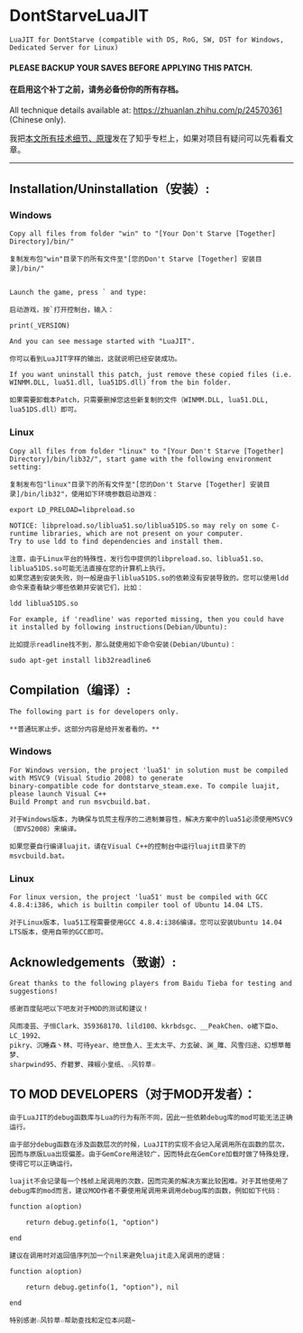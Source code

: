 # DontStarveLuaJIT
	LuaJIT for DontStarve (compatible with DS, RoG, SW, DST for Windows, Dedicated Server for Linux)

####  PLEASE BACKUP YOUR SAVES BEFORE APPLYING THIS PATCH. 

####  在启用这个补丁之前，请务必备份你的所有存档。

All technique details available at: https://zhuanlan.zhihu.com/p/24570361 (Chinese only).

我把[本文所有技术细节、原理](https://zhuanlan.zhihu.com/p/24570361)发在了知乎专栏上，如果对项目有疑问可以先看看文章。

-------------------------------------------------------

## Installation/Uninstallation（安装）: 

### Windows

	Copy all files from folder "win" to "[Your Don't Starve [Together] Directory]/bin/"

	复制发布包"win"目录下的所有文件至"[您的Don't Starve [Together] 安装目录]/bin/"
	
	
	Launch the game, press ` and type:
	
	启动游戏，按`打开控制台，输入：
	
	print(_VERSION)
	
	And you can see message started with "LuaJIT".
	
	你可以看到LuaJIT字样的输出，这就说明已经安装成功。

	If you want uninstall this patch, just remove these copied files (i.e. WINMM.DLL, lua51.dll, lua51DS.dll) from the bin folder.

	如果需要卸载本Patch，只需要删掉您这些新复制的文件（WINMM.DLL, lua51.DLL, lua51DS.dll）即可。
	
	
### Linux

	Copy all files from folder "linux" to "[Your Don't Starve [Together] Directory]/bin/lib32/", start game with the following environment setting:
	
	复制发布包"linux"目录下的所有文件至"[您的Don't Starve [Together] 安装目录]/bin/lib32"，使用如下环境参数启动游戏：
	
	export LD_PRELOAD=libpreload.so

	NOTICE: libpreload.so/liblua51.so/liblua51DS.so may rely on some C-runtime libraries, which are not present on your computer.
	Try to use ldd to find dependencies and install them.

	注意，由于Linux平台的特殊性，发行包中提供的libpreload.so、liblua51.so、liblua51DS.so可能无法直接在您的计算机上执行。
	如果您遇到安装失败，则一般是由于liblua51DS.so的依赖没有安装导致的。您可以使用ldd命令来查看缺少哪些依赖并安装它们，比如：

	ldd liblua51DS.so
	
	For example, if 'readline' was reported missing, then you could have it installed by following instructions(Debian/Ubuntu):
	
	比如提示readline找不到，那么就使用如下命令安装(Debian/Ubuntu)：
	
	sudo apt-get install lib32readline6
	

## Compilation（编译）: 

	The following part is for developers only.
	
	**普通玩家止步。这部分内容是给开发者看的。**

### Windows

	For Windows version, the project 'lua51' in solution must be compiled with MSVC9 (Visual Studio 2008) to generate 
	binary-compatible code for dontstarve_steam.exe. To compile luajit, please launch Visual C++ 
	Build Prompt and run msvcbuild.bat.

	对于Windows版本，为确保与饥荒主程序的二进制兼容性，解决方案中的lua51必须使用MSVC9（即VS2008）来编译。
	
	如果您要自行编译luajit，请在Visual C++的控制台中运行luajit目录下的msvcbuild.bat。
	
### Linux

	For linux version, the project 'lua51' must be compiled with GCC 4.8.4:i386, which is builtin compiler tool of Ubuntu 14.04 LTS.
	
	对于Linux版本，lua51工程需要使用GCC 4.8.4:i386编译。您可以安装Ubuntu 14.04 LTS版本，使用自带的GCC即可。

## Acknowledgements（致谢）: 

	Great thanks to the following players from Baidu Tieba for testing and suggestions!
	
	感谢百度贴吧以下吧友对于MOD的测试和建议！
	
	风雨凌芸、子恒Clark、359368170、lild100、kkrbdsgc、__PeakChen、o裙下臣o、 LC_1992、
	pikry、沉睡森丶林、可待year、绝世鱼人、王太太平、力玄破、渊_雎、风雪归途、幻想草莓梦、
	sharpwind95、乔碧萝、辣椒小皇纸、☆风铃草☆
	

## TO MOD DEVELOPERS（对于MOD开发者）：

	由于LuaJIT的debug函数库与Lua的行为有所不同，因此一些依赖debug库的mod可能无法正确运行。

	由于部分debug函数在涉及函数层次的时候，LuaJIT的实现不会记入尾调用所在函数的层次，因而与原版Lua出现偏差。由于GemCore用途较广，因而特此在GemCore加载时做了特殊处理，使得它可以正确运行。

	luajit不会记录每一个栈帧上尾调用的次数，因而完美的解决方案比较困难。对于其他使用了debug库的mod而言，建议MOD作者不要使用尾调用来调用debug库的函数，例如如下代码：

	function a(option)

		return debug.getinfo(1, "option")

	end

	建议在调用时对返回值序列加一个nil来避免luajit走入尾调用的逻辑：

	function a(option)

		return debug.getinfo(1, "option"), nil
		
	end

	特别感谢☆风铃草☆帮助查找和定位本问题~

